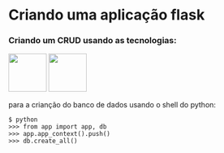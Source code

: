 # Criando uma aplicação flask 


### Criando um CRUD usando as tecnologias:

<img height="75em" src="https://cdn.jsdelivr.net/gh/devicons/devicon/icons/flask/flask-original-wordmark.svg" />
          
<img height="75em" src="https://cdn.jsdelivr.net/gh/devicons/devicon/icons/mysql/mysql-original-wordmark.svg" />
          
para a crianção do banco de dados usando o shell do  python: 
```
$ python
>>> from app import app, db
>>> app.app_context().push()
>>> db.create_all()

```
